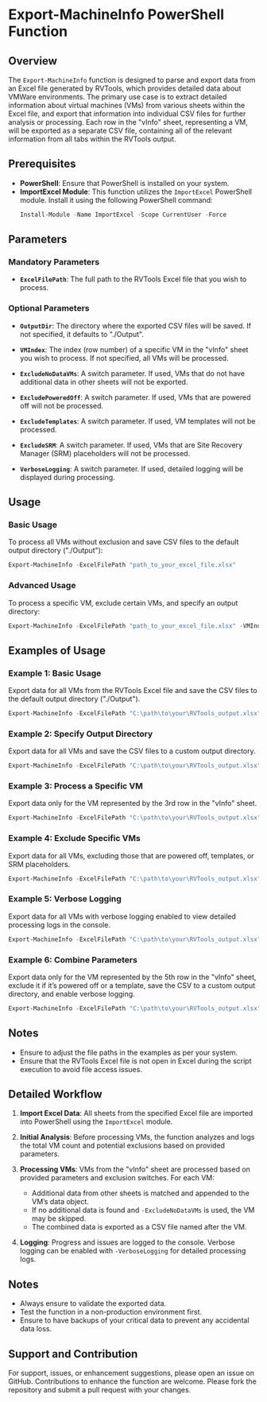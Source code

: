 # Export-MachineInfo PowerShell Function

## Overview

The `Export-MachineInfo` function is designed to parse and export data from an Excel file generated by RVTools, which provides detailed data about VMWare environments. The primary use case is to extract detailed information about virtual machines (VMs) from various sheets within the Excel file, and export that information into individual CSV files for further analysis or processing. Each row in the "vInfo" sheet, representing a VM, will be exported as a separate CSV file, containing all of the relevant information from all tabs within the RVTools output.

## Prerequisites
- **PowerShell**: Ensure that PowerShell is installed on your system.
- **ImportExcel Module**: This function utilizes the `ImportExcel` PowerShell module. Install it using the following PowerShell command:
    ```PowerShell
    Install-Module -Name ImportExcel -Scope CurrentUser -Force
    ```
  
## Parameters

### Mandatory Parameters
- **`ExcelFilePath`**: The full path to the RVTools Excel file that you wish to process.

### Optional Parameters
- **`OutputDir`**: The directory where the exported CSV files will be saved. If not specified, it defaults to "./Output".
  
- **`VMIndex`**: The index (row number) of a specific VM in the "vInfo" sheet you wish to process. If not specified, all VMs will be processed.

- **`ExcludeNoDataVMs`**: A switch parameter. If used, VMs that do not have additional data in other sheets will not be exported.

- **`ExcludePoweredOff`**: A switch parameter. If used, VMs that are powered off will not be processed.

- **`ExcludeTemplates`**: A switch parameter. If used, VM templates will not be processed.

- **`ExcludeSRM`**: A switch parameter. If used, VMs that are Site Recovery Manager (SRM) placeholders will not be processed.

- **`VerboseLogging`**: A switch parameter. If used, detailed logging will be displayed during processing.

## Usage

### Basic Usage
To process all VMs without exclusion and save CSV files to the default output directory ("./Output"):
```PowerShell
Export-MachineInfo -ExcelFilePath "path_to_your_excel_file.xlsx"
```

### Advanced Usage
To process a specific VM, exclude certain VMs, and specify an output directory:
```PowerShell
Export-MachineInfo -ExcelFilePath "path_to_your_excel_file.xlsx" -VMIndex 3 -OutputDir "path_to_output_directory" -ExcludePoweredOff -ExcludeTemplates -ExcludeSRM -VerboseLogging
```

## Examples of Usage

### Example 1: Basic Usage
Export data for all VMs from the RVTools Excel file and save the CSV files to the default output directory ("./Output").

```PowerShell
Export-MachineInfo -ExcelFilePath "C:\path\to\your\RVTools_output.xlsx"
```

### Example 2: Specify Output Directory
Export data for all VMs and save the CSV files to a custom output directory.

```PowerShell
Export-MachineInfo -ExcelFilePath "C:\path\to\your\RVTools_output.xlsx" -OutputDir "C:\custom\output\directory"
```

### Example 3: Process a Specific VM
Export data only for the VM represented by the 3rd row in the "vInfo" sheet.

```PowerShell
Export-MachineInfo -ExcelFilePath "C:\path\to\your\RVTools_output.xlsx" -VMIndex 3
```

### Example 4: Exclude Specific VMs
Export data for all VMs, excluding those that are powered off, templates, or SRM placeholders.

```PowerShell
Export-MachineInfo -ExcelFilePath "C:\path\to\your\RVTools_output.xlsx" -ExcludePoweredOff -ExcludeTemplates -ExcludeSRM
```

### Example 5: Verbose Logging
Export data for all VMs with verbose logging enabled to view detailed processing logs in the console.

```PowerShell
Export-MachineInfo -ExcelFilePath "C:\path\to\your\RVTools_output.xlsx" -VerboseLogging
```

### Example 6: Combine Parameters
Export data only for the VM represented by the 5th row in the "vInfo" sheet, exclude it if it’s powered off or a template, save the CSV to a custom output directory, and enable verbose logging.

```PowerShell
Export-MachineInfo -ExcelFilePath "C:\path\to\your\RVTools_output.xlsx" -VMIndex 5 -OutputDir "C:\custom\output\directory" -ExcludePoweredOff -ExcludeTemplates -VerboseLogging
```

## Notes
- Ensure to adjust the file paths in the examples as per your system.
- Ensure that the RVTools Excel file is not open in Excel during the script execution to avoid file access issues.


## Detailed Workflow

1. **Import Excel Data**: All sheets from the specified Excel file are imported into PowerShell using the `ImportExcel` module.

2. **Initial Analysis**: Before processing VMs, the function analyzes and logs the total VM count and potential exclusions based on provided parameters.

3. **Processing VMs**: VMs from the "vInfo" sheet are processed based on provided parameters and exclusion switches. For each VM:
   - Additional data from other sheets is matched and appended to the VM’s data object.
   - If no additional data is found and `-ExcludeNoDataVMs` is used, the VM may be skipped.
   - The combined data is exported as a CSV file named after the VM.

4. **Logging**: Progress and issues are logged to the console. Verbose logging can be enabled with `-VerboseLogging` for detailed processing logs.

## Notes
- Always ensure to validate the exported data.
- Test the function in a non-production environment first.
- Ensure to have backups of your critical data to prevent any accidental data loss.

## Support and Contribution
For support, issues, or enhancement suggestions, please open an issue on GitHub. Contributions to enhance the function are welcome. Please fork the repository and submit a pull request with your changes.
